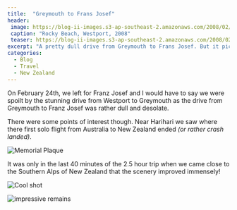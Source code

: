 ```yaml
---
title:  "Greymouth to Frans Josef"
header:
 image: https://blog-ii-images.s3-ap-southeast-2.amazonaws.com/2008/02/IMG_5663-header.jpg
 caption: "Rocky Beach, Westport, 2008"
 teaser: https://blog-ii-images.s3-ap-southeast-2.amazonaws.com/2008/02/IMG_5663-tn.jpg
excerpt: "A pretty dull drive from Greymouth to Frans Josef. But it picked up dramatically towards the end!"
categories: 
  - Blog
  - Travel
  - New Zealand
---
```

On February 24th, we left for Franz Josef and I would have to say we were spoilt by the stunning drive from Westport to Greymouth as the drive from Greymouth to Franz Josef was rather dull and desolate.

There were some points of interest though. Near Harihari we saw where there first solo flight from Australia to New Zealand ended _(or rather crash landed)_.

![Memorial Plaque](https://blog-ii-images.s3-ap-southeast-2.amazonaws.com/smugmug/IMG_5649.jpg)

It was only in the last 40 minutes of the 2.5 hour trip when we came close to the Southern Alps of New Zealand that the scenery improved immensely!

![Cool shot](https://blog-ii-images.s3-ap-southeast-2.amazonaws.com/smugmug/IMG_5655.jpg)

![impressive remains](https://blog-ii-images.s3-ap-southeast-2.amazonaws.com/smugmug//IMG_5657.jpg)
